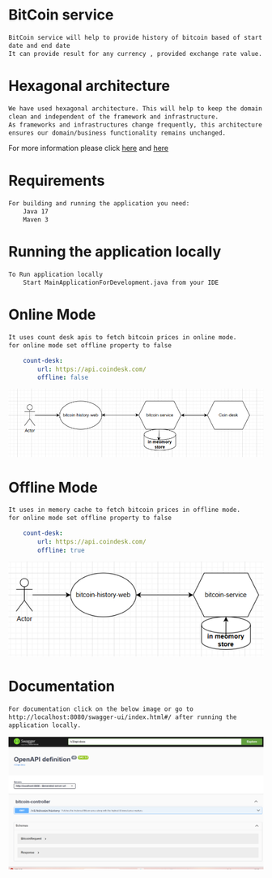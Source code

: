 # BitCoin service
    BitCoin service will help to provide history of bitcoin based of start date and end date
    It can provide result for any currency , provided exchange rate value.

# Hexagonal architecture
    We have used hexagonal architecture. This will help to keep the domain clean and independent of the framework and infrastructure. 
    As frameworks and infrastructures change frequently, this architecture ensures our domain/business functionality remains unchanged.
For more information please click [here](https://en.wikipedia.org/wiki/Hexagonal_architecture_(software)) and [here](https://www.baeldung.com/hexagonal-architecture-ddd-spring)

# Requirements
    For building and running the application you need:
        Java 17
        Maven 3
# Running the application locally
    To Run application locally
        Start MainApplicationForDevelopment.java from your IDE
    
# Online Mode
    It uses count desk apis to fetch bitcoin prices in online mode.
    for online mode set offline property to false
    
```yaml
    count-desk:
        url: https://api.coindesk.com/
        offline: false
```
![img_1.png](img_1.png)

# Offline Mode
    It uses in memory cache to fetch bitcoin prices in offline mode.
    for online mode set offline property to false

```yaml
    count-desk:
        url: https://api.coindesk.com/
        offline: true
```
![img_2.png](img_2.png)

# Documentation
    For documentation click on the below image or go to http://localhost:8080/swagger-ui/index.html#/ after running the application locally.
![img.png](img.png)
    